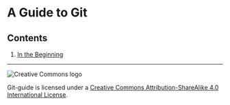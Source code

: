# A Guide to Git

## Contents

1. [In the Beginning][1]

[1]: https://github.com/samposm/git-guide/blob/master/1-in-the-beginning.md

---

![Creative Commons logo][cclogo]

Git-guide is licensed under a [Creative Commons Attribution-ShareAlike 4.0 International License][50].

[50]: http://creativecommons.org/licenses/by-sa/4.0/

[cclogo]: https://github.com/samposm/git-guide/blob/master/images/cc-by-sa-88x31.png
